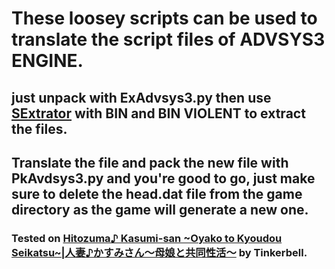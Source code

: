 # These loosey scripts can be used to translate the script files of ADVSYS3 ENGINE.

## just unpack with ExAdvsys3.py then use [SExtrator](https://github.com/satan53x/SExtractor) with BIN and BIN VIOLENT to extract the files.
## Translate the file and pack the new file with PkAvdsys3.py and you're good to go, just make sure to delete the head.dat file from the game directory as the game will generate a new one.

### Tested on [Hitozuma♪ Kasumi-san ~Oyako to Kyoudou Seikatsu~|人妻♪かすみさん～母娘と共同性活～](https://vndb.org/v2879) by Tinkerbell.
